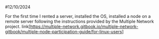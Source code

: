 #12/10/2024

For the first time I rented a server, installed the OS, installed a node on a remote server following the instructions provided by the Multiple Network project.
link[https://multiple-network.gitbook.io/multiple-network-gitbook/multiple-node-participation-guide/for-linux-users]
